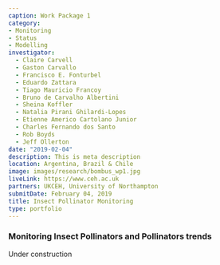 ```yaml
---
caption: Work Package 1
category:
- Monitoring
- Status 
- Modelling
investigator: 
  - Claire Carvell
  - Gaston Carvallo
  - Francisco E. Fonturbel
  - Eduardo Zattara
  - Tiago Mauricio Francoy
  - Bruno de Carvalho Albertini
  - Sheina Koffler
  - Natalia Pirani Ghilardi-Lopes
  - Etienne Americo Cartolano Junior
  - Charles Fernando dos Santo
  - Rob Boyds
  - Jeff Ollerton
date: "2019-02-04"
description: This is meta description
location: Argentina, Brazil & Chile
image: images/research/bombus_wp1.jpg
liveLink: https://www.ceh.ac.uk
partners: UKCEH, University of Northampton
submitDate: February 04, 2019
title: Insect Pollinator Monitoring
type: portfolio
---
```

### Monitoring Insect Pollinators and Pollinators trends

Under construction